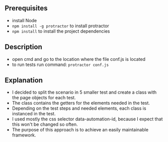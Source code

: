 ## Prerequisites
- install Node 
- `npm install -g protractor` to install protractor
- `npm install` to install the project dependencies

## Description
- open cmd and go to the location where the file conf.js is located
- to run tests run command: `protractor conf.js`

## Explanation 
- I decided to split the scenario in 5 smaller test and create a class with the page objects for each test. 
- The class contains the getters for the elements needed in the test.
- Depending on the test steps and needed elements, each class is instanced in the test.
- I used mostly the css selector data-automation-id, because I expect that this won't be changed so often.
- The purpose of this approach is to achieve an easily maintainable framework.